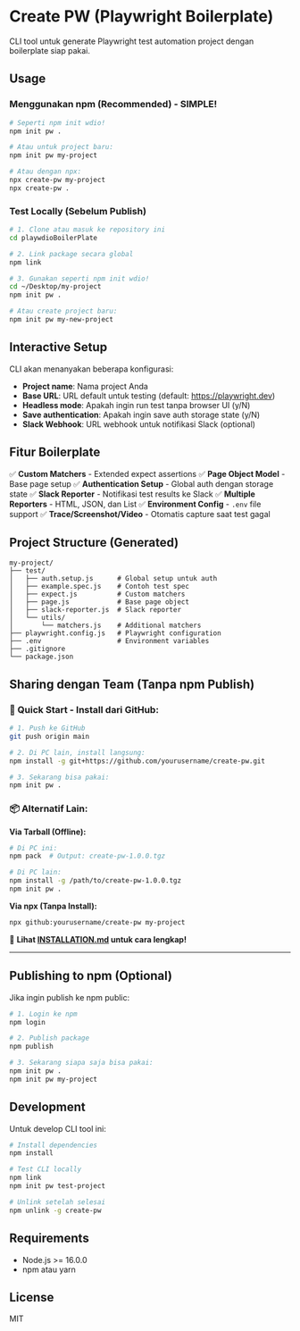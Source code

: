 # Create PW (Playwright Boilerplate)

CLI tool untuk generate Playwright test automation project dengan boilerplate siap pakai.

## Usage

### Menggunakan npm (Recommended) - SIMPLE!

```bash
# Seperti npm init wdio!
npm init pw .

# Atau untuk project baru:
npm init pw my-project

# Atau dengan npx:
npx create-pw my-project
npx create-pw .
```

### Test Locally (Sebelum Publish)

```bash
# 1. Clone atau masuk ke repository ini
cd playwdioBoilerPlate

# 2. Link package secara global
npm link

# 3. Gunakan seperti npm init wdio!
cd ~/Desktop/my-project
npm init pw .

# Atau create project baru:
npm init pw my-new-project
```

## Interactive Setup

CLI akan menanyakan beberapa konfigurasi:

- **Project name**: Nama project Anda
- **Base URL**: URL default untuk testing (default: https://playwright.dev)
- **Headless mode**: Apakah ingin run test tanpa browser UI (y/N)
- **Save authentication**: Apakah ingin save auth storage state (y/N)
- **Slack Webhook**: URL webhook untuk notifikasi Slack (optional)

## Fitur Boilerplate

✅ **Custom Matchers** - Extended expect assertions
✅ **Page Object Model** - Base page setup
✅ **Authentication Setup** - Global auth dengan storage state
✅ **Slack Reporter** - Notifikasi test results ke Slack
✅ **Multiple Reporters** - HTML, JSON, dan List
✅ **Environment Config** - `.env` file support
✅ **Trace/Screenshot/Video** - Otomatis capture saat test gagal

## Project Structure (Generated)

```
my-project/
├── test/
│   ├── auth.setup.js      # Global setup untuk auth
│   ├── example.spec.js    # Contoh test spec
│   ├── expect.js          # Custom matchers
│   ├── page.js            # Base page object
│   ├── slack-reporter.js  # Slack reporter
│   └── utils/
│       └── matchers.js    # Additional matchers
├── playwright.config.js   # Playwright configuration
├── .env                   # Environment variables
├── .gitignore
└── package.json
```

## Sharing dengan Team (Tanpa npm Publish)

### 🚀 Quick Start - Install dari GitHub:

```bash
# 1. Push ke GitHub
git push origin main

# 2. Di PC lain, install langsung:
npm install -g git+https://github.com/yourusername/create-pw.git

# 3. Sekarang bisa pakai:
npm init pw .
```

### 📦 Alternatif Lain:

**Via Tarball (Offline):**
```bash
# Di PC ini:
npm pack  # Output: create-pw-1.0.0.tgz

# Di PC lain:
npm install -g /path/to/create-pw-1.0.0.tgz
npm init pw .
```

**Via npx (Tanpa Install):**
```bash
npx github:yourusername/create-pw my-project
```

📖 **Lihat [INSTALLATION.md](INSTALLATION.md) untuk cara lengkap!**

---

## Publishing to npm (Optional)

Jika ingin publish ke npm public:

```bash
# 1. Login ke npm
npm login

# 2. Publish package
npm publish

# 3. Sekarang siapa saja bisa pakai:
npm init pw .
npm init pw my-project
```

## Development

Untuk develop CLI tool ini:

```bash
# Install dependencies
npm install

# Test CLI locally
npm link
npm init pw test-project

# Unlink setelah selesai
npm unlink -g create-pw
```

## Requirements

- Node.js >= 16.0.0
- npm atau yarn

## License

MIT